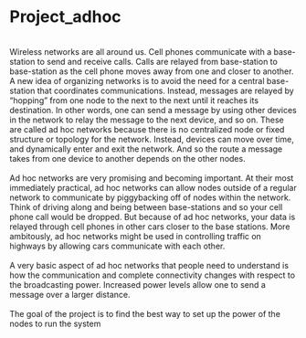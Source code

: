 # Project_adhoc

<br>
Wireless networks are all around us. Cell phones communicate with a base-station to send and
receive calls. Calls are relayed from base-station to base-station as the cell phone moves away from
one and closer to another. A new idea of organizing networks is to avoid the need for a central
base-station that coordinates communications. Instead, messages are relayed by “hopping” from
one node to the next to the next until it reaches its destination. In other words, one can send a
message by using other devices in the network to relay the message to the next device, and so on.
These are called ad hoc networks because there is no centralized node or fixed structure or topology
for the network. Instead, devices can move over time, and dynamically enter and exit the network.
And so the route a message takes from one device to another depends on the other nodes.
</br>
<br>
Ad hoc networks are very promising and becoming important. At their most immediately
practical, ad hoc networks can allow nodes outside of a regular network to communicate by piggybacking off of nodes within the network. Think of driving along and being between base-stations
and so your cell phone call would be dropped. But because of ad hoc networks, your data is relayed
through cell phones in other cars closer to the base stations. More ambitously, ad hoc networks
might be used in controlling traffic on highways by allowing cars communicate with each other.
</br>
<br>
A very basic aspect of ad hoc networks that people need to understand is how the communication
and complete connectivity changes with respect to the broadcasting power. Increased power levels
allow one to send a message over a larger distance.
</br>
<br>
The goal of the project is to find the best way to set up the power of the nodes to run the system
</br>
